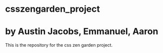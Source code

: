 # csszengarden_project
# by Austin Jacobs, Emmanuel, Aaron
This is the repository for the css zen garden project.
